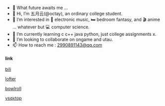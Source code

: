 - 🌸 What future awaits me ...
- 👋 Hi, I’m 五月云(@octay), an ordinary college student.
- 👀 I’m interested in 🎵 electronic music, 🛏️ bedroom fantasy, and 🎬 anime ... whatever but 💻 computer science.
- 🌱 I’m currently learning c c++ java python, just college assignments x.
- 💞️ I’m looking to collaborate on ongame and utau.
- 📫 How to reach me : 2990891143@qq.com

#### link

[bili](https://space.bilibili.com/ "哔哩哔哩动画主页")

[lofter](https://wyytb2141.lofter.com/ "不太用了但还是会发东西就是说")

[bowlroll](https://bowlroll.net/user/596075 "配布了一堆工程文件")

[vsqxtop](https://www.vsqx.top/space/1342 "这里只放有参svp")
